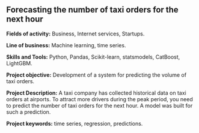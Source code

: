 ## Forecasting the number of taxi orders for the next hour

**Fields of activity:** Business, Internet services, Startups.

**Line of business:** Machine learning, time series.

**Skills and Tools:** Python, Pandas, Scikit-learn, statsmodels, CatBoost, LightGBM.

**Project objective:** Development of a system for predicting the volume of taxi orders.

**Project Description:** A taxi company has collected historical data on taxi orders at airports. To attract more drivers during the peak period, you need to predict the number of taxi orders for the next hour. A model was built for such a prediction.

**Project keywords:** time series, regression, predictions.